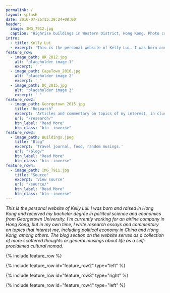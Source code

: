 ```yaml
---
permalink: /
layout: splash
date: 2016-07-25T15:39:24+08:00
header:
  image: IMG_7912.jpg
  caption: "Highrise buildings in Western District, Hong Kong. Photo credit: Kelly Lui"
intro:
  - title: Kelly Lui
  - excerpt: 'This is the personal website of Kelly Lui. I was born and raised in Hong Kong and received my bachelor degree in poliitcal science and economics from Georgetown University. I write research essays and commentary on various topics, such as political economy in China and Hong Kong, among others. The blog section on the website serves as a collection of more scattered thoughts or general musings about life as a self-proclaimed cultural nomad.'
feature_row:
  - image_path: HK_2012.jpg
    alt: "placeholder image 1"
    excerpt: ' '
  - image_path: CapeTown_2016.jpg
    alt: "placeholder image 2"
    excerpt: ' '
  - image_path: DC_2015.jpg
    alt: "placeholder image 3"
    excerpt: ' '
feature_row2:
  - image_path: Georgetown_2015.jpg
    title: "Research"
    excerpt: 'Articles and commentary on topics of my interest, in cluding but not limited to Hong Kong, China, and political economy in general.'
    url: "/research/"
    btn_label: "Read More"
    btn_class: "btn--inverse"
feature_row3:
  - image_path: Buildings.jpeg
    title: "Blog"
    excerpt: 'Travel journal, food, random musings.'
    url: "/blog/"
    btn_label: "Read More"
    btn_class: "btn--inverse"
feature_row4:
  - image_path: IMG_7911.jpg
    title: "Source"
    excerpt: 'View source'
    url: "/source/"
    btn_label: "Read More"
    btn_class: "btn--inverse"
---
```


*This is the personal website of Kelly Lui. I was born and raised in Hong Kong and received my bachelor degree in poliitcal science and economics from Georgetown University. I'm currently working for an airline company in Hong Kong, but in my own time, I write research essays and commentary on topics that interest me, including political economy in China and Hong Kong, among others. The blog section on the website serves as a collection of more scattered thoughts or general musings about life as a self-proclaimed cultural nomad.*


{% include feature_row %}

{% include feature_row id="feature_row2" type="left" %}

{% include feature_row id="feature_row3" type="right" %}

{% include feature_row id="feature_row4" type="left" %}
